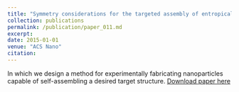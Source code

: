 ```yaml
---
title: "Symmetry considerations for the targeted assembly of entropically stabilized colloidal crystals via Voronoi particles"
collection: publications
permalink: /publication/paper_011.md
excerpt:
date: 2015-01-01
venue: "ACS Nano"
citation:
---
```

In which we design a method for experimentally fabricating nanoparticles
capable of self-assembling a desired target structure.
[Download paper here](http://pfdamasceno.github.io/files/2015_Schultz.pdf)
